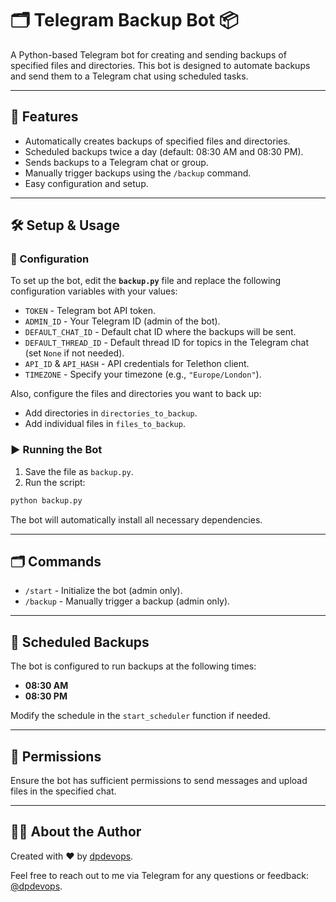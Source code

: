 # 🗂️ Telegram Backup Bot 📦

A Python-based Telegram bot for creating and sending backups of specified files and directories. This bot is designed to automate backups and send them to a Telegram chat using scheduled tasks.

---

## 🚀 Features

- Automatically creates backups of specified files and directories.
- Scheduled backups twice a day (default: 08:30 AM and 08:30 PM).
- Sends backups to a Telegram chat or group.
- Manually trigger backups using the `/backup` command.
- Easy configuration and setup.

---

## 🛠️ Setup & Usage

### 🔧 Configuration

To set up the bot, edit the **`backup.py`** file and replace the following configuration variables with your values:

- `TOKEN` - Telegram bot API token.
- `ADMIN_ID` - Your Telegram ID (admin of the bot).
- `DEFAULT_CHAT_ID` - Default chat ID where the backups will be sent.
- `DEFAULT_THREAD_ID` - Default thread ID for topics in the Telegram chat (set `None` if not needed).
- `API_ID` & `API_HASH` - API credentials for Telethon client.
- `TIMEZONE` - Specify your timezone (e.g., `"Europe/London"`).

Also, configure the files and directories you want to back up:

- Add directories in `directories_to_backup`.
- Add individual files in `files_to_backup`.

### ▶️ Running the Bot

1. Save the file as `backup.py`.
2. Run the script:

```bash
python backup.py
```

The bot will automatically install all necessary dependencies.

---

## 🗂️ Commands

- `/start` - Initialize the bot (admin only).
- `/backup` - Manually trigger a backup (admin only).

---

## 📅 Scheduled Backups

The bot is configured to run backups at the following times:

- **08:30 AM**
- **08:30 PM**

Modify the schedule in the `start_scheduler` function if needed.

---

## 🔑 Permissions

Ensure the bot has sufficient permissions to send messages and upload files in the specified chat.

---

## 👨‍💻 About the Author

Created with ❤️ by [dpdevops](https://t.me/dpdevops).

Feel free to reach out to me via Telegram for any questions or feedback: [@dpdevops](https://t.me/dpdevops).
```
